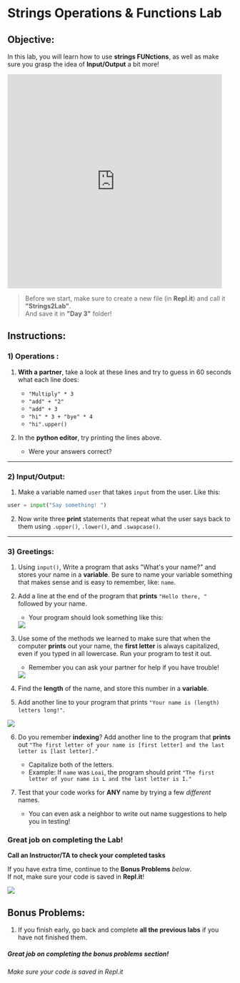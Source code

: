 # Strings Operations & Functions Lab

## Objective: 
In this lab, you will learn how to use **strings FUNctions**, as well as make sure you grasp the idea of **Input/Output** a bit more!


<iframe src="https://giphy.com/embed/xUA7aKCtqnlAzuIg8M" width="480" height="480" frameBorder="0" class="giphy-embed" allowFullScreen></iframe>




> Before we start, make sure to create a new file (in **Repl.it**) and call it **"Strings2Lab"**.  
> And save it in **"Day 3"** folder!

## Instructions:

### 1) Operations : 
1. **With a partner**, take a look at these lines and try to guess in 60 seconds what each line does:
    - `"Multiply" * 3`
    - `"add" + "2"`
    - `"add" + 3`
    - `"hi" * 3 + "bye" * 4`
    - `"hi".upper()`
    
2. In the **python editor**, try printing the lines above.
    - Were your answers correct?

---
### 2) Input/Output: 
1. Make a variable named `user` that takes `input` from the user. Like this:
```python
user = input("Say something! ")
```
    
2. Now write three **print** statements that repeat what the user says back to them using `.upper()`, `.lower()`, and `.swapcase()`.


---
### 3) Greetings: 

1. Using `input()`, Write a program that asks "What's your name?" and stores your name in a **variable**. Be sure to name your variable something that makes sense and is easy to remember, like: `name`.

2. Add a line at the end of the program that **prints** `"Hello there, "` followed by your name. 
    - Your program should look something like this:
    <img src='https://lh5.googleusercontent.com/7kHgPKL6_DvyZ-3O1y9d63sfDDfq3WOwR7HKYuJM8rd8suSGbwtDoHPWx2s6r5FfsPu1ejcmupL-HdH62SqzUM__vbR8DF4l_prrG_xUON4HYmLri1HByxtcfiinkcDoHCtNb_c'>

3. Use some of the methods we learned to make sure that when the computer **prints** out your name, the **first letter** is always capitalized, even if you typed in all lowercase. Run your program to test it out. 
    - Remember you can ask your partner for help if you have trouble!
    <img src='https://lh6.googleusercontent.com/7xkNnoGfVB0ZZGB7R0MCy1rs6T5Us53WXCMA71y49vgqAR07SegdJ-fwh9Xldee-Bb-FNC5aPB9HHFrlgjYvPwJWFCjRTVn1P2Fj7fpGmT-Bojul3nHZpBB51RUIavZzX2HZ_Zs'>
    
4. Find the **length** of the name, and store this number in a **variable**. 

5. Add another line to your program that prints `"Your name is (length) letters long!"`.
<img src='https://lh3.googleusercontent.com/TCFUn_GYV-A1t4qJMb9rZc7r9xjZAV0Kw_gcP_gqSepiPdza5ppdo5W-ZfsVkK7Cn7gCOBrQ53exqWYs_Ej5jMZ_bvJ5NuxbeaGllS8u4y_gDiAbbCl7NDt9bLR7nJ0bc8jpnJo'>

6. Do you remember **indexing**? Add another line to the program that **prints** out `"The first letter of your name is [first letter] and the last letter is [last letter]."` 
    - Capitalize both of the letters.
    - Example: If `name` was `Loai`, the program should print `"The first letter of your name is L and the last letter is I."`


7. Test that your code works for **ANY** name by trying a few *different* names.
    - You can even ask a neighbor to write out name suggestions to help you in testing!  

  
  

  
### Great job on completing the Lab!
**Call an Instructor/TA to check your completed tasks**
 

If you have extra time, continue to the **Bonus Problems** *below*.  
If not, make sure your code is saved in **Repl.it**!


 [![](https://media1.giphy.com/media/fCU3cWbXgU79KBuEO7/giphy.gif)]()





## Bonus Problems:

1. If you finish early, go back and complete **all the previous labs** if you have not finished them.




##### Great job on completing the bonus problems section!  
###### Make sure your code is saved in Repl.it
